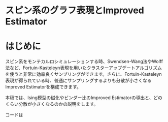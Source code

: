 
# スピン系のグラフ表現とImproved Estimator

# はじめに

スピン系をモンテカルロシミュレーションする時、Swendsen-Wang法やWolff法など、Fortuin-Kasteleyn表現を用いたクラスターアップデートアルゴリズムを使うと非常に効率良くサンプリングができます。さらに、Fortuin-Kasteleyn表現が得られている時、普通にサンプリングするよりも分散が小さくなるImproved Estimatorを構成できます。

本稿では、Ising模型の磁化やビンダー比のImproved Estimatorの導出と、どのくらい分散が小さくなるのかの説明をします。

コードは


